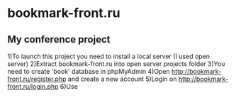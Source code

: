 # bookmark-front.ru
My conference project
-------
1)To launch this project you need to install a local server (I used open server)
2)Extract bookmark-front.ru into open server projects folder
3)You need to create 'book' database in phpMyAdmin
4)Open http://bookmark-front.ru/register.php and create a new account
5)Login on http://bookmark-front.ru/login.php
6)Use
